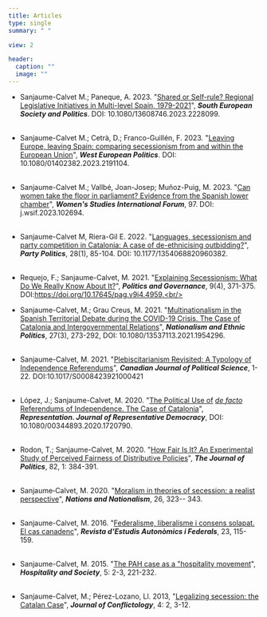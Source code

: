 ```yaml
---
title: Articles
type: single
summary: " "

view: 2

header:
  caption: ""
  image: ""
---
```

* Sanjaume-Calvet M.; Paneque, A. 2023. "[Shared or Self-rule? Regional Legislative Initiatives in Multi-level Spain, 1979-2021](https://www.tandfonline.com/doi/full/10.1080/13608746.2023.2228099)", ***South European Society and Politics***. DOI: 10.1080/13608746.2023.2228099.<br/><br/>

* Sanjaume-Calvet M.; Cetrà, D.; Franco-Guillén, F. 2023. "[Leaving Europe, leaving Spain: comparing secessionism from and within the European Union](https://www.tandfonline.com/doi/full/10.1080/01402382.2023.2191104)", ***West European Politics***. DOI: 10.1080/01402382.2023.2191104.<br/><br/>

* Sanjaume-Calvet M.; Vallbé, Joan-Josep; Muñoz-Puig, M. 2023. "[Can women take the floor in parliament? Evidence from the Spanish lower chamber](https://www.sciencedirect.com/science/article/pii/S0277539523000213)", ***Women's Studies International Forum***, 97. DOI: j.wsif.2023.102694.<br/><br/>

* Sanjaume-Calvet M, Riera-Gil E. 2022. "[Languages, secessionism and party competition in Catalonia: A case of de-ethnicising outbidding?](https://www.google.com/url?q=https%3A%2F%2Fjournals.sagepub.com%2Fdoi%2Ffull%2F10.1177%2F1354068820960382&sa=D&sntz=1&usg=AFQjCNFYi0bMWsiP3WBkwILTanktPMEVpA)", ***Party Politics***, 28(1), 85-104.   DOI: 10.1177/1354068820960382.<br/><br/>

* Requejo, F.; Sanjaume-Calvet, M. 2021. "[Explaining Secessionism: What Do We Really Know About It?](https://www.cogitatiopress.com/politicsandgovernance/article/view/4959)", ***Politics and Governance***, 9(4), 371-375. DOI:https://doi.org/10.17645/pag.v9i4.4959.<br/><br/>

* Sanjaume-Calvet, M.; Grau Creus, M. 2021. "[Multinationalism in the Spanish Territorial Debate during the COVID-19 Crisis. The Case of Catalonia and Intergovernmental Relations](https://www.tandfonline.com/doi/full/10.1080/13537113.2021.1954296)", ***Nationalism and Ethnic Politics***, 27(3), 273-292, DOI: 10.1080/13537113.2021.1954296.<br/><br/>

* Sanjaume-Calvet, M. 2021. "[Plebiscitarianism Revisited: A Typology of Independence Referendums](https://www.google.com/url?q=https%3A%2F%2Fwww.cambridge.org%2Fcore%2Fjournals%2Fcanadian-journal-of-political-science-revue-canadienne-de-science-politique%2Farticle%2Fplebiscitarianism-revisited-a-typology-of-independence-referendums%2F685CF6CC6ADF1D6AF10D07C808960449&sa=D&sntz=1&usg=AFQjCNGrOs5iOmWDTpwflHznnXNpcFHYsg)", ***Canadian Journal of Political Science***, 1-22. DOI:10.1017/S0008423921000421<br/><br/>

* López, J.; Sanjaume-Calvet, M. 2020. "[The Political Use of](https://www.google.com/url?q=https%3A%2F%2Fwww.tandfonline.com%2Fdoi%2Ffull%2F10.1080%2F00344893.2020.1720790&sa=D&sntz=1&usg=AFQjCNGPgdpxwaRPJJk201JClLG1ZNAZjg) [*de facto*](https://www.google.com/url?q=https%3A%2F%2Fwww.tandfonline.com%2Fdoi%2Ffull%2F10.1080%2F00344893.2020.1720790&sa=D&sntz=1&usg=AFQjCNGPgdpxwaRPJJk201JClLG1ZNAZjg) [Referendums of Independence. The Case of Catalonia](https://www.google.com/url?q=https%3A%2F%2Fwww.tandfonline.com%2Fdoi%2Ffull%2F10.1080%2F00344893.2020.1720790&sa=D&sntz=1&usg=AFQjCNGPgdpxwaRPJJk201JClLG1ZNAZjg)", ***Representation. Journal of Representative Democracy***, DOI: 10.1080/00344893.2020.1720790. <br/><br/>

* Rodon, T.; Sanjaume-Calvet, M. 2020. "[How Fair Is It? An Experimental Study of Perceived Fairness of Distributive Policies](https://www.google.com/url?q=https%3A%2F%2Fdoi.org%2F10.1086%2F706053&sa=D&sntz=1&usg=AFQjCNGJ0qAihDAt6rd3_KbWsNMip29JEQ)", ***The Journal of Politics***, 82, 1: 384-391.<br/><br/>

* Sanjaume‐Calvet, M. 2020. "[Moralism in theories of secession: a realist perspective](https://www.google.com/url?q=https%3A%2F%2Fonlinelibrary.wiley.com%2Fdoi%2Fabs%2F10.1111%2Fnana.12544&sa=D&sntz=1&usg=AFQjCNGELHju8Nvxqk89SeUiQ_hAU39eXQ)", ***Nations and Nationalism***, 26, 323-- 343.<br/><br/>

* Sanjaume-Calvet, M. 2016. "[Federalisme, liberalisme i consens solapat. El cas canadenc](https://www.google.com/url?q=https%3A%2F%2Fwww.raco.cat%2Findex.php%2FREAF%2Farticle%2Fview%2F307800&sa=D&sntz=1&usg=AFQjCNFJCDSW2JgGXfGmSHJmeUG-aYQuWA)", ***Revista d'Estudis Autonòmics i Federals***, 23, 115-159.<br/><br/>

* Sanjaume-Calvet, M. 2015. "[The PAH case as a "hospitality movement](https://www.google.com/url?q=https%3A%2F%2Fwww.intellectbooks.co.uk%2Fjournals%2Fview-Article%2Cid%3D20693%2F&sa=D&sntz=1&usg=AFQjCNFJBQBj6L3WjzaHiCx0npidlUFwbQ)", ***Hospitality and Society***, 5: 2-3, 221-232.<br/><br/>

* Sanjaume-Calvet, M.; Pérez-Lozano, Ll. 2013, "[Legalizing secession: the Catalan Case](https://www.google.com/url?q=https%3A%2F%2Fwww.raco.cat%2Findex.php%2FConflictology%2Farticle%2FviewFile%2F305711%2F395592&sa=D&sntz=1&usg=AFQjCNFmRXKrtGliH0Z-U9nrBluXRpHG7Q)", ***Journal of Conflictology***, 4: 2, 3-12.<br/><br/>
